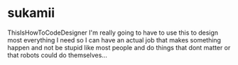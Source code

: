# sukamii
ThisIsHowToCodeDesigner
I'm really going to have to use this to design most everything I need so I can have an actual job that makes something happen and not be stupid like most people and do things that dont matter or that robots could do themselves...

